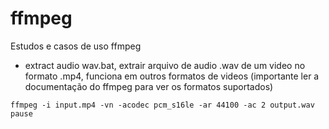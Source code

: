# ffmpeg
Estudos e casos de uso ffmpeg

* extract audio wav.bat, extrair arquivo de audio .wav de um video no formato .mp4, funciona em outros formatos de videos (importante ler a documentação do ffmpeg para ver os formatos suportados)
```
ffmpeg -i input.mp4 -vn -acodec pcm_s16le -ar 44100 -ac 2 output.wav
pause
```
